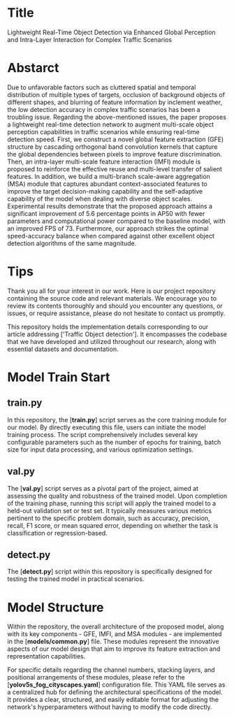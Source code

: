 # Title
Lightweight Real-Time Object Detection via Enhanced Global Perception and Intra-Layer Interaction for Complex Traffic Scenarios

# Abstarct
Due to unfavorable factors such as cluttered spatial and temporal distribution of multiple types of targets, occlusion of background objects of different shapes, and blurring of feature information by inclement weather, the low detection accuracy in complex traffic scenarios has been a troubling issue. Regarding the above-mentioned issues, the paper proposes a lightweight real-time detection network to augment multi-scale object perception capabilities in traffic scenarios while ensuring real-time detection speed. First, we construct a novel global feature extraction (GFE) structure by cascading orthogonal band convolution kernels that capture the global dependencies between pixels to improve feature discrimination. Then, an intra-layer multi-scale feature interaction (IMFI) module is proposed to reinforce the effective reuse and multi-level transfer of salient features. In addition, we build a multi-branch scale-aware aggregation (MSA) module that captures abundant context-associated features to improve the target decision-making capability and the self-adaptive capability of the model when dealing with diverse object scales. Experimental results demonstrate that the proposed approach attains a significant improvement of 5.6 percentage points in AP50 with fewer parameters and computational power compared to the baseline model, with an improved FPS of 73. Furthermore, our approach strikes the optimal speed-accuracy balance when compared against other excellent object detection algorithms of the same magnitude.

# Tips
Thank you all for your interest in our work. Here is our project repository containing the source code and relevant materials. We encourage you to review its contents thoroughly and should you encounter any questions, or issues, or require assistance, please do not hesitate to contact us promptly.

This repository holds the implementation details corresponding to our article addressing ['Traffic Object detection']. It encompasses the codebase that we have developed and utilized throughout our research, along with essential datasets and documentation.

# Model Train Start

## train.py
In this repository, the [**train.py**] script serves as the core training module for our model. By directly executing this file, users can initiate the model training process. The script comprehensively includes several key configurable parameters such as the number of epochs for training, batch size for input data processing, and various optimization settings.

## val.py
The [**val.py**] script serves as a pivotal part of the project, aimed at assessing the quality and robustness of the trained model. Upon completion of the training phase, running this script will apply the trained model to a held-out validation set or test set. It typically measures various metrics pertinent to the specific problem domain, such as accuracy, precision, recall, F1 score, or mean squared error, depending on whether the task is classification or regression-based.

## detect.py
The [**detect.py**] script within this repository is specifically designed for testing the trained model in practical scenarios.

# Model Structure
Within the repository, the overall architecture of the proposed model, along with its key components - GFE, IMFI, and MSA modules - are implemented in the [**models/common.py**] file. These modules represent the innovative aspects of our model design that aim to improve its feature extraction and representation capabilities.

For specific details regarding the channel numbers, stacking layers, and positional arrangements of these modules, please refer to the [**yolov5s_fog_cityscapes.yaml**] configuration file. This YAML file serves as a centralized hub for defining the architectural specifications of the model. It provides a clear, structured, and easily editable format for adjusting the network's hyperparameters without having to modify the code directly.
